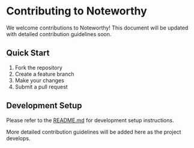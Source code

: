 # Contributing to Noteworthy

We welcome contributions to Noteworthy! This document will be updated with detailed contribution guidelines soon.

## Quick Start

1. Fork the repository
2. Create a feature branch
3. Make your changes
4. Submit a pull request

## Development Setup

Please refer to the [README.md](./README.md) for development setup instructions.

More detailed contribution guidelines will be added here as the project develops.